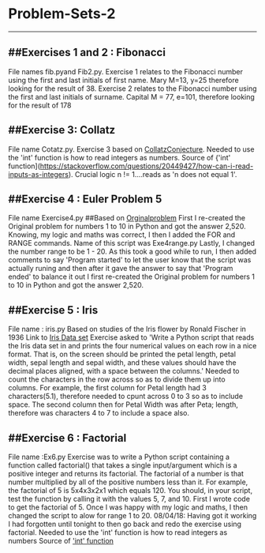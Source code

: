 # Problem-Sets-2
----------------

##**Exercises 1 and 2 : Fibonacci**
---------------------------------
File names fib.pyand Fib2.py.
Exercise 1 relates to the Fibonacci number using the first and last initials of first name. 
Mary M=13, y=25 therefore looking for the result of 38.
Exercise 2 relates to the Fibonacci number using the first and last initials of surname. 
Capital M = 77, e=101, therefore looking for the result of 178


##**Exercise 3: Collatz**
-----------------------
File name Cotatz.py.
Exercise 3 based on [CollatzConjecture](https://en.wikipedia.org/wiki/Collatz_conjecture).
Needed to use the 'int' function is how to read integers as numbers.
Source of {'int' function](https://stackoverflow.com/questions/20449427/how-can-i-read-inputs-as-integers).
Crucial logic n != 1....reads as 'n does not equal 1'.


##**Exercise 4 : Euler Problem 5**
--------------------------------
File name Exercise4.py
##Based on [Orginalproblem](https://projecteuler.net/problem=5)
First I re-created the Original problem for numbers 1 to 10 in Python and got the answer 2,520.
Knowing, my logic and maths was correct, I then I added the FOR and RANGE commands. 
Name of this script was Exe4range.py
Lastly, I changed the number range to be 1 - 20. 
As this took a good while to run, I then added comments to say 'Program started' to let the user know that the script was actually runing and then after it gave the answer to say that 'Program ended' to balance it out
I first re-created the Original problem for numbers 1 to 10 in Python and got the answer 2,520.


##**Exercise 5 : Iris**
---------------------
File name : iris.py
Based on studies of the Iris flower by Ronald Fischer in 1936
Link to [Iris Data set](https://en.wikipedia.org/wiki/Iris_flower_data_set)
Exercise asked to 'Write a Python script that reads the Iris data set in and prints the four numerical values on each row in a nice format. 
That is, on the screen should be printed the petal length, petal width, sepal length and sepal width, and these values should have the decimal places aligned, with a space between the columns.'
Needed to count the characters in the row across so as to divide them up into columns. 
For example, the first column for Petal length had 3 characters(5.1), therefore needed to cpunt across 0 to 3 so as to include space.
The second column then for Petal Width was after Peta; length, therefore was characters 4 to 7 to include a space also.


##**Exercise 6 : Factorial**
--------------------------
File name :Ex6.py
Exercise was to write a Python script containing a function called factorial() that takes a single input/argument which is a positive integer and returns its factorial. 
The factorial of a number is that number multiplied by all of the positive numbers less than it. For example, the factorial of 5 is 5x4x3x2x1 which equals 120. 
You should, in your script, test the function by calling it with the values 5, 7, and 10.
First I wrote code to get the factorial of 5. 
Once I was happy with my logic and maths, I then changed the script to alow for range 1 to 20.
08/04/18: Having got it working I had forgotten until tonight to then go back and redo the exercise using factorial.
Needed to use the 'int' function is how to read integers as numbers
Source of ['int' function](https://stackoverflow.com/questions/20449427/how-can-i-read-inputs-as-integers)

